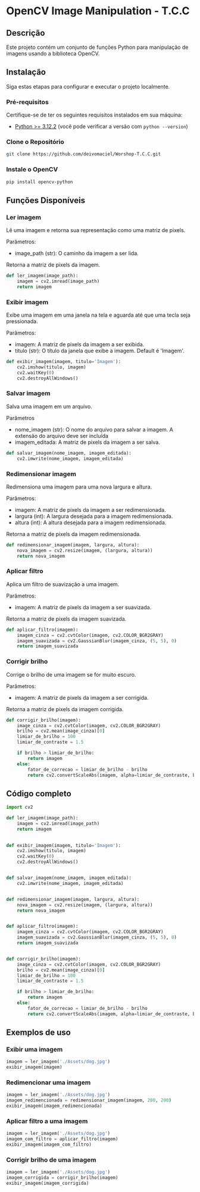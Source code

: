# OpenCV Image Manipulation - T.C.C

## Descrição
Este projeto contém um conjunto de funções Python para manipulação de imagens usando a biblioteca OpenCV.

## Instalação

Siga estas etapas para configurar e executar o projeto localmente.

### Pré-requisitos

Certifique-se de ter os seguintes requisitos instalados em sua máquina:

- [Python >= 3.12.2](https://www.python.org/) (você pode verificar a versão com `python --version`)

### Clone o Repositório

```bash
git clone https://github.com/deivomaciel/Worshop-T.C.C.git
```

### Instale o OpenCV

```bash
pip install opencv-python
```

## Funções Disponíveis

### Ler imagem

Lê uma imagem e retorna sua representação como uma matriz de pixels.

Parâmetros:
 - image_path (str): O caminho da imagem a ser lida.

Retorna a matriz de pixels da imagem.

```python
def ler_imagem(image_path):
    imagem = cv2.imread(image_path)
    return imagem
```

### Exibir imagem

Exibe uma imagem em uma janela na tela e aguarda até que uma tecla seja pressionada.

Parâmetros:
 - imagem: A matriz de pixels da imagem a ser exibida.
 - titulo (str): O título da janela que exibe a imagem. Default é 'Imagem'.

```python
def exibir_imagem(imagem, titulo='Imagem'):
    cv2.imshow(titulo, imagem)
    cv2.waitKey(0)
    cv2.destroyAllWindows()
```

### Salvar imagem

Salva uma imagem em um arquivo.

Parâmetros
- nome_imagem (str): O nome do arquivo para salvar a imagem. A extensão do arquivo deve ser incluída
- imagem_editada: A matriz de pixels da imagem a ser salva.

```python
def salvar_imagem(nome_imagem, imagem_editada):
    cv2.imwrite(nome_imagem, imagem_editada)
```

### Redimensionar imagem

Redimensiona uma imagem para uma nova largura e altura.

Parâmetros: 
 - imagem: A matriz de pixels da imagem a ser redimensionada.
 - largura (int): A largura desejada para a imagem redimensionada.
 - altura (int): A altura desejada para a imagem redimensionada.

Retorna a matriz de pixels da imagem redimensionada.

```python
def redimensionar_imagem(imagem, largura, altura):
    nova_imagem = cv2.resize(imagem, (largura, altura))
    return nova_imagem
```

### Aplicar filtro

Aplica um filtro de suavização a uma imagem.

Parâmetros: 
 - imagem: A matriz de pixels da imagem a ser suavizada.

Retorna a matriz de pixels da imagem suavizada.

```python
def aplicar_filtro(imagem):
    imagem_cinza = cv2.cvtColor(imagem, cv2.COLOR_BGR2GRAY)
    imagem_suavizada = cv2.GaussianBlur(imagem_cinza, (5, 5), 0)
    return imagem_suavizada
```

### Corrigir brilho

Corrige o brilho de uma imagem se for muito escuro.

Parâmetros: 
 - imagem: A matriz de pixels da imagem a ser corrigida.

Retorna a matriz de pixels da imagem corrigida.

```python
def corrigir_brilho(imagem):
    image_cinza = cv2.cvtColor(imagem, cv2.COLOR_BGR2GRAY)
    brilho = cv2.mean(image_cinza)[0]
    limiar_de_brilho = 100
    limiar_de_contraste = 1.5

    if brilho > limiar_de_brilho:
        return imagem
    else:
        fator_de_correcao = limiar_de_brilho - brilho
        return cv2.convertScaleAbs(imagem, alpha=limiar_de_contraste, beta=fator_de_correcao)
```

## Código completo

```python
import cv2

def ler_imagem(image_path):
    imagem = cv2.imread(image_path)
    return imagem
    

def exibir_imagem(imagem, titulo='Imagem'):
    cv2.imshow(titulo, imagem)
    cv2.waitKey(0)
    cv2.destroyAllWindows()


def salvar_imagem(nome_imagem, imagem_editada):
    cv2.imwrite(nome_imagem, imagem_editada)


def redimensionar_imagem(imagem, largura, altura):
    nova_imagem = cv2.resize(imagem, (largura, altura))
    return nova_imagem


def aplicar_filtro(imagem):
    imagem_cinza = cv2.cvtColor(imagem, cv2.COLOR_BGR2GRAY)
    imagem_suavizada = cv2.GaussianBlur(imagem_cinza, (5, 5), 0)
    return imagem_suavizada


def corrigir_brilho(imagem):
    image_cinza = cv2.cvtColor(imagem, cv2.COLOR_BGR2GRAY)
    brilho = cv2.mean(image_cinza)[0]
    limiar_de_brilho = 100
    limiar_de_contraste = 1.5

    if brilho > limiar_de_brilho:
        return imagem
    else:
        fator_de_correcao = limiar_de_brilho - brilho
        return cv2.convertScaleAbs(imagem, alpha=limiar_de_contraste, beta=fator_de_correcao)

```

## Exemplos de uso

### Exibir uma imagem

```python
imagem = ler_imagem('./Assets/dog.jpg')
exibir_imagem(imagem)
```

### Redimencionar uma imagem 
```python
imagem = ler_imagem('./Assets/dog.jpg')
imagem_redimencionada = redimensionar_imagem(imagem, 200, 200)
exibir_imagem(imagem_redimencionada)
```

### Aplicar filtro a uma imagem

```python
imagem = ler_imagem('./Assets/dog.jpg')
imagem_com_filtro = aplicar_filtro(imagem)
exibir_imagem(imagem_com_filtro)
```

### Corrigir brilho de uma imagem

```python
imagem = ler_imagem('./Assets/dog.jpg')
imagem_corrigida = corrigir_brilho(imagem)
exibir_imagem(imagem_corrigida)
```

